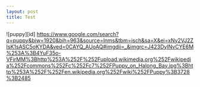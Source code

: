 ```yaml
---
layout: post
title: Test
---
```


![puppy][id] https://www.google.com/search?q=puppy&biw=1920&bih=963&source=lnms&tbm=isch&sa=X&ei=xNy2VJ2ZIsK1sASC5oKYDA&ved=0CAYQ_AUoAQ#imgdii=_&imgrc=J423DylNvCYE6M%253A%3B4YuF35o-VFirMM%3Bhttp%253A%252F%252Fupload.wikimedia.org%252Fwikipedia%252Fcommons%252Fc%252Fc7%252FPuppy_on_Halong_Bay.jpg%3Bhttp%253A%252F%252Fen.wikipedia.org%252Fwiki%252FPuppy%3B3728%3B2485

